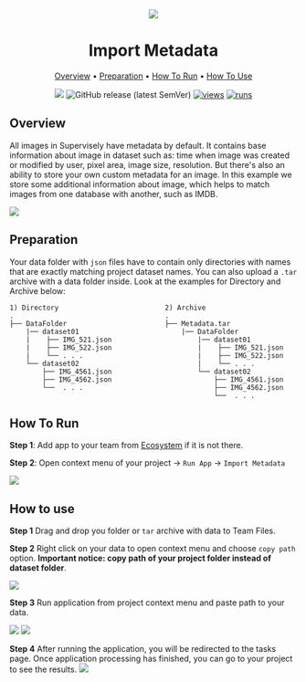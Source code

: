 <div align="center" markdown>
<img src="https://i.imgur.com/hok1enC.png"/>

# Import Metadata


<p align="center">
  <a href="#Overview">Overview</a> •
  <a href="#Preparation">Preparation</a> •
  <a href="#How-To-Run">How To Run</a> •
  <a href="#How-To-Use">How To Use</a>
</p>

[![](https://img.shields.io/badge/slack-chat-green.svg?logo=slack)](https://supervise.ly/slack)
![GitHub release (latest SemVer)](https://img.shields.io/github/v/release/supervisely-ecosystem/import-metadata)
[![views](https://app.supervise.ly/img/badges/views/supervisely-ecosystem/import-metadata.png)](https://supervise.ly)
[![runs](https://app.supervise.ly/img/badges/runs/supervisely-ecosystem/import-metadata.png)](https://supervise.ly)

</div>

## Overview

All images in Supervisely have metadata by default. It contains base information about image in dataset such as: time when image was created or modified by user, pixel area, image size, resolution. But there's also an ability to store your own custom metadata for an image.
In this example we store some additional information about image, which helps to match images from one database with another, such as IMDB.

<img src="https://i.imgur.com/jc4i7c9.png"/>


## Preparation

Your data folder with `json` files have to contain only directories with names that are exactly matching project dataset names. You can also upload a `.tar` archive with a data folder inside.
Look at the examples for Directory and Archive below:

```text
1) Directory                          2) Archive
.                                     .
├── DataFolder                        ├── Metadata.tar
    |── dataset01                         |── DataFolder
    |    ├── IMG_521.json                     |── dataset01
    |    ├── IMG_522.json                     |    ├── IMG_521.json  
    |    └── . . .                            |    ├── IMG_522.json    
    └── dataset02                             |    └── . . .       
        ├── IMG_4561.json                     └── dataset02     
        ├── IMG_4562.json                         ├── IMG_4561.json  
        └──  . . .                                ├── IMG_4562.json  
                                                  └──  . . .      
```


## How To Run 
**Step 1**: Add app to your team from [Ecosystem](https://ecosystem.supervise.ly/apps/upload_metadata) if it is not there.

**Step 2**: Open context menu of your project -> `Run App` -> `Import Metadata`

<img src="https://i.imgur.com/oPSVHxM.png"/>


## How to use

**Step 1** Drag and drop you folder or `tar` archive with data to Team Files.

**Step 2** Right click on your data to open context menu and choose `copy path` option. 
**Important notice: copy path of your project folder instead of dataset folder**.

<img src="https://i.imgur.com/4x3hqne.png"/>

**Step 3** Run application from project context menu and paste path to your data. 

<img src="https://i.imgur.com/2hrpTnO.png"/>
<img src="https://i.imgur.com/ZJyTQ4O.png"/>

**Step 4** After running the application, you will be redirected to the tasks page. Once application processing has finished, you can go to your project to see the results.
<img src="https://i.imgur.com/e7yZ3Ez.png"/>
